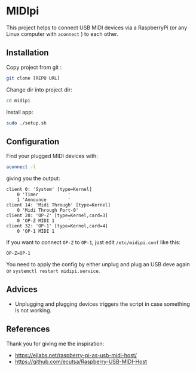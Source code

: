 # MIDIpi

This project helps to connect USB MIDI devices via a RaspberryPi (or any Linux computer with `aconnect` ) to each other.


## Installation

Copy project from git :
```bash
git clone [REPO URL]
```
Change dir into project dir:
```bash
cd midipi
```
Install app:
```bash
sudo ./setup.sh
```

## Configuration

Find your plugged MIDI devices with:
```bash
aconnect -l
```
giving you the output:
```
client 0: 'System' [type=Kernel]
    0 'Timer           '
    1 'Announce        '
client 14: 'Midi Through' [type=Kernel]
    0 'Midi Through Port-0'
client 28: 'OP-Z' [type=Kernel,card=3]
    0 'OP-Z MIDI 1     '
client 32: 'OP-1' [type=Kernel,card=4]
    0 'OP-1 MIDI 1     
```
If you want to connect `OP-Z` to `OP-1`, just edit `/etc/midipi.conf` like this:
```
OP-Z=OP-1
```
You need to apply the config by either unplug and plug an USB deve again or `systemctl restart midipi.service`.

## Advices
- Unplugging and plugging devices triggers the script in case something is not working.

## References
Thank you for giving me the inspiration:
- https://ejlabs.net/raspberry-pi-as-usb-midi-host/
- https://github.com/ecutsa/Raspberry-USB-MIDI-Host
